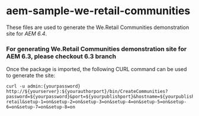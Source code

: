 # aem-sample-we-retail-communities

These files are used to generate the We.Retail Communities demonstration site for *AEM 6.4*.

### For generating We.Retail Communities demonstration site for AEM 6.3, please checkout 6.3 branch 

Once the package is imported, the following CURL command can be used to generate the site:

	curl -u admin:{yourpassword} http://${yourserver}:${yourauthorport}/bin/CreateCommunities?password=${yourpassword}&port=${yourpublishport}&hostname=${yourpublishhost}&port_author=${yourauthorport}&hostname_author=${yourauthorhost}&contentPath=/etc/community/we-retail&setup-1=on&setup-2=on&setup-3=on&setup-4=on&setup-5=on&setup-6=on&setup-7=on&setup-8=on

